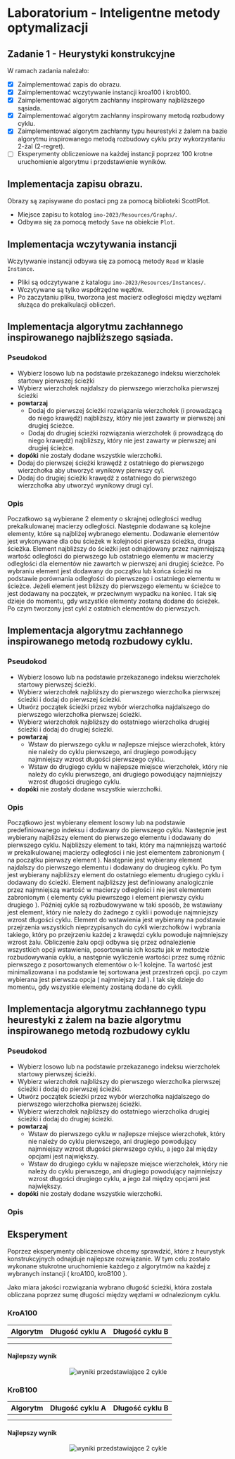 ﻿# Laboratorium - Inteligentne metody optymalizacji

## Zadanie 1 - Heurystyki konstrukcyjne

W ramach zadania należało:

- [x] Zaimplementować zapis do obrazu.
- [x] Zaimplementować wczytywanie instancji kroa100 i krob100.
- [x] Zaimplementować algorytm zachłanny inspirowany najbliższego sąsiada.
- [x] Zaimplementować algorytm zachłanny inspirowany metodą rozbudowy cyklu.
- [x] Zaimplementować algorytm zachłanny typu heurestyki z żalem na bazie algorytmu inspirowanego metodą rozbudowy cyklu
  przy wykorzystaniu 2-żal (2-regret).
- [ ] Eksperymenty obliczeniowe na każdej instancji poprzez 100 krotne uruchomienie algorytmu i przedstawienie wyników.

## Implementacja zapisu obrazu.

Obrazy są zapisywane do postaci png za pomocą biblioteki ScottPlot.

- Miejsce zapisu to kotalog `imo-2023/Resources/Graphs/`.
- Odbywa się za pomocą metody `Save` na obiekcie `Plot`.

## Implementacja wczytywania instancji

Wczytywanie instancji odbywa się za pomocą metody `Read` w klasie `Instance`.

- Pliki są odczytywane z katalogu `imo-2023/Resources/Instances/`.
- Wczytywane są tylko współrzędne węzłów.
- Po zaczytaniu pliku, tworzona jest macierz odległości między węzłami służąca do prekalkulacji obliczeń.

## Implementacja algorytmu zachłannego inspirowanego najbliższego sąsiada.

### Pseudokod

- Wybierz losowo lub na podstawie przekazanego indeksu wierzchołek startowy pierwszej ścieżki
- Wybierz wierzchołek najdalszy do pierwszego wierzcholka pierwszej ścieżki
- **powtarzaj**
    - Dodaj do pierwszej ścieżki rozwiązania wierzchołek (i prowadzącą do niego krawędź) najbliższy, który nie jest
      zawarty w pierwszej ani drugiej ścieżce.
    - Dodaj do drugiej ścieżki rozwiązania wierzchołek (i prowadzącą do niego krawędź) najbliższy, który nie jest
      zawarty w pierwszej ani drugiej ścieżce.
- **dopóki** nie zostały dodane wszystkie wierzchołki.
- Dodaj do pierwszej ścieżki krawędź z ostatniego do pierwszego wierzchołka aby utworzyć wynikowy pierwszy cyl.
- Dodaj do drugiej ścieżki krawędź z ostatniego do pierwszego wierzchołka aby utworzyć wynikowy drugi cyl.

### Opis

Poczatkowo są wybierane 2 elementy o skrajnej odległości według prekalkulowanej macierzy odległości.
Następnie dodawane są kolejne elementy, które są najbliżej wybranego elementu.
Dodawanie elementów jest wykonywane dla obu ścieżek w kolejności pierwsza ścieżka, druga ścieżka.
Element najbliższy do ścieżki jest odnajdowany przez najmniejszą wartość odległości do pierwszego lub ostatniego
elementu w macierzy odległości dla elementów nie zawartch w pierwszej ani drugiej ścieżce.
Po wybraniu element jest dodawany do początku lub końca ścieżki na podstawie porównania odległości do pierwszego i
ostatniego elementu w ścieżce. Jeżeli element jest bliższy do pierwszego elementu w ścieżce to jest dodawany na
początek, w przeciwnym wypadku na koniec.
I tak się dzieje do momentu, gdy wszystkie elementy zostaną dodane do ścieżek. Po czym tworzony jest cykl z
ostatnich elementów do pierwszych.

## Implementacja algorytmu zachłannego inspirowanego metodą rozbudowy cyklu.

### Pseudokod

- Wybierz losowo lub na podstawie przekazanego indeksu wierzchołek startowy pierwszej ścieżki.
- Wybierz wierzchołek najbliższy do pierwszego wierzcholka pierwszej ścieżki i dodaj do pierwszej ścieżki.
- Utwórz początek ścieżki przez wybór wierzchołka najdalszego do pierwszego wierzchołka pierwszej ścieżki.
- Wybierz wierzchołek najbliższy do ostatniego wierzcholka drugiej ścieżki i dodaj do drugiej ścieżki.
- **powtarzaj**
    - Wstaw do pierwszego cyklu w najlepsze miejsce wierzchołek, który nie należy do cyklu pierwszego, ani drugiego
      powodujący najmniejszy wzrost długości pierwszego cyklu.
    - Wstaw do drugiego cyklu w najlepsze miejsce wierzchołek, który nie należy do cyklu pierwszego, ani drugiego
      powodujący najmniejszy wzrost długości drugiego cyklu.
- **dopóki** nie zostały dodane wszystkie wierzchołki.

### Opis

Początkowo jest wybierany element losowy lub na podstawie predefiniowanego indeksu i dodawany do pierwszego cyklu.
Następnie jest wybierany najbliższy element do pierwszego elementu i dodawany do pierwszego cyklu.
Najbliższy element to taki, który ma najmniejszą wartość w prekalkulowanej macierzy odległości i nie jest elementem
zabronionym ( na początku pierwszy element ).
Następnie jest wybierany element najdalszy do pierwszego elementu i dodawany do drugieog cyklu. Po tym jest wybierany
najbliższy
element do ostatniego elementu drugiego cyklu i dodawany do ścieżki. Element najbliższy jest definiowany analogicznie
przez najmniejszą
wartość w macierzy odległości i nie jest elementem zabronionym ( elementy cyklu piewrszego i element pierwszy cyklu
drugiego ).
Później cykle są rozbudowywane w taki sposób, że wstawiany jest element, który nie należy do żadnego z cykli i powoduje
najmniejszy wzrost
długości cyklu. Element do wstawienia jest wybierany na podstawie przejrzenia wszystkich nieprzypisanych do cykli
wierzchołków i wybrania
takiego, który po przejrzeniu każdej z krawędzi cyklu powoduje najmniejszy wzrost żalu. Obliczenie żalu opcji odbywa się
przez odnalezienie wszystkich opcji wstawienia, posortowania ich kosztu jak w metodzie rozbudowywania cyklu, a następnie wyliczenie wartości przez 
sumę różnic pierwszego z posortowanych elementów o k-1 kolejne. Ta wartość jest minimalizowana i na podstawie tej sortowana jest przestrzeń opcji. 
po czym wybierana jest pierwsza opcja ( najmniejszy żal ).
 I tak się dzieje do momentu, gdy wszystkie elementy zostaną dodane do cykli.

## Implementacja algorytmu zachłannego typu heurestyki z żalem na bazie algorytmu inspirowanego metodą rozbudowy cyklu

### Pseudokod

- Wybierz losowo lub na podstawie przekazanego indeksu wierzchołek startowy pierwszej ścieżki.
- Wybierz wierzchołek najbliższy do pierwszego wierzcholka pierwszej ścieżki i dodaj do pierwszej ścieżki.
- Utwórz początek ścieżki przez wybór wierzchołka najdalszego do pierwszego wierzchołka pierwszej ścieżki.
- Wybierz wierzchołek najbliższy do ostatniego wierzcholka drugiej ścieżki i dodaj do drugiej ścieżki.
- **powtarzaj**
    - Wstaw do pierwszego cyklu w najlepsze miejsce wierzchołek, który nie należy do cyklu pierwszego, ani drugiego
      powodujący najmniejszy wzrost długości pierwszego cyklu, a jego żal między opcjami jest największy.
    - Wstaw do drugiego cyklu w najlepsze miejsce wierzchołek, który nie należy do cyklu pierwszego, ani drugiego
      powodujący najmniejszy wzrost długości drugiego cyklu, a jego żal między opcjami jest największy.
- **dopóki** nie zostały dodane wszystkie wierzchołki.

### Opis

## Eksperyment

Poprzez eksperymenty obliczeniowe chcemy sprawdzić, które z heurystyk konstrukcyjnych odnajduje najlepsze rozwiązanie. W
tym celu zostało wykonane stukrotne uruchomienie każdego z algorytmów na każdej z wybranych instancji ( kroA100,
kroB100 ).

Jako miara jakości rozwiązania wybrano długość ścieżki, która została obliczana poprzez sumę długości między węzłami w
odnalezionym cyklu.

### KroA100

| Algorytm | Długość cyklu A | Długość cyklu B |
|----------|-----------------|-----------------|
|          |                 |                 |
|          |                 |                 |

#### Najlepszy wynik

<div style="
    display: flex;
    justify-content: center;
    align-items: center;
">
<img src="imo-2023/Resources/Graphs/kroA100-greedy-nearest-neighbour.png" alt="wyniki przedstawiające 2 cykle">
</div>

### KroB100

| Algorytm | Długość cyklu A | Długość cyklu B |
|----------|-----------------|-----------------|
|          |                 |                 |
|          |                 |                 |

#### Najlepszy wynik

<div style="
    display: flex;
    justify-content: center;
    align-items: center;
">
<img src="./imo-2023/Resources/Graphs/kroA100-greedy-nearest-neighbour.png" alt="wyniki przedstawiające 2 cykle">
</div>
